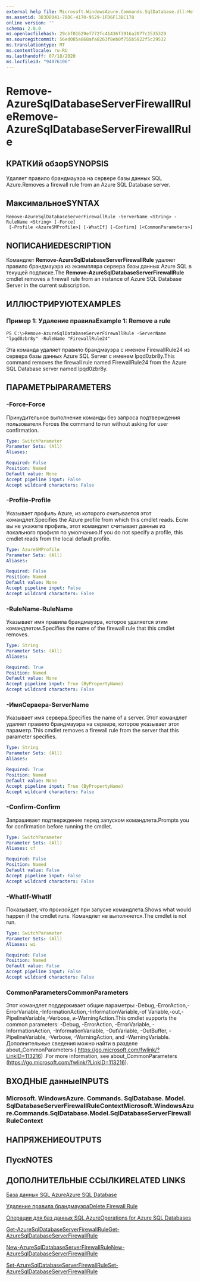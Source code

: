 ```yaml
---
external help file: Microsoft.WindowsAzure.Commands.SqlDatabase.dll-Help.xml
ms.assetid: 383DD041-78DC-4170-9529-1FD6F13BC178
online version: ''
schema: 2.0.0
ms.openlocfilehash: 29cbf01629ef772fc41436f3916a2077c1535329
ms.sourcegitcommit: 56ed085a868afa8263f8eb0f755b5822f5c29532
ms.translationtype: MT
ms.contentlocale: ru-RU
ms.lasthandoff: 07/18/2020
ms.locfileid: "94076106"
---
```

# <span data-ttu-id="eaf91-101">Remove-AzureSqlDatabaseServerFirewallRule</span><span class="sxs-lookup"><span data-stu-id="eaf91-101">Remove-AzureSqlDatabaseServerFirewallRule</span></span>

## <span data-ttu-id="eaf91-102">КРАТКИй обзор</span><span class="sxs-lookup"><span data-stu-id="eaf91-102">SYNOPSIS</span></span>
<span data-ttu-id="eaf91-103">Удаляет правило брандмауэра на сервере базы данных SQL Azure.</span><span class="sxs-lookup"><span data-stu-id="eaf91-103">Removes a firewall rule from an Azure SQL Database server.</span></span>

## <span data-ttu-id="eaf91-104">Максимальное</span><span class="sxs-lookup"><span data-stu-id="eaf91-104">SYNTAX</span></span>

```
Remove-AzureSqlDatabaseServerFirewallRule -ServerName <String> -RuleName <String> [-Force]
 [-Profile <AzureSMProfile>] [-WhatIf] [-Confirm] [<CommonParameters>]
```

## <span data-ttu-id="eaf91-105">NОПИСАНИЕ</span><span class="sxs-lookup"><span data-stu-id="eaf91-105">DESCRIPTION</span></span>
<span data-ttu-id="eaf91-106">Командлет **Remove-AzureSqlDatabaseServerFirewallRule** удаляет правило брандмауэра из экземпляра сервера базы данных Azure SQL в текущей подписке.</span><span class="sxs-lookup"><span data-stu-id="eaf91-106">The **Remove-AzureSqlDatabaseServerFirewallRule** cmdlet removes a firewall rule from an instance of Azure SQL Database Server in the current subscription.</span></span>

## <span data-ttu-id="eaf91-107">ИЛЛЮСТРИРУЮТ</span><span class="sxs-lookup"><span data-stu-id="eaf91-107">EXAMPLES</span></span>

### <span data-ttu-id="eaf91-108">Пример 1: Удаление правила</span><span class="sxs-lookup"><span data-stu-id="eaf91-108">Example 1: Remove a rule</span></span>
```
PS C:\>Remove-AzureSqlDatabaseServerFirewallRule -ServerName "lpqd0zbr8y" -RuleName "FirewallRule24"
```

<span data-ttu-id="eaf91-109">Эта команда удаляет правило брандмауэра с именем FirewallRule24 из сервера базы данных Azure SQL Server с именем lpqd0zbr8y.</span><span class="sxs-lookup"><span data-stu-id="eaf91-109">This command removes the firewall rule named FirewallRule24 from the Azure SQL Database server named lpqd0zbr8y.</span></span>

## <span data-ttu-id="eaf91-110">ПАРАМЕТРЫ</span><span class="sxs-lookup"><span data-stu-id="eaf91-110">PARAMETERS</span></span>

### <span data-ttu-id="eaf91-111">-Force</span><span class="sxs-lookup"><span data-stu-id="eaf91-111">-Force</span></span>
<span data-ttu-id="eaf91-112">Принудительное выполнение команды без запроса подтверждения пользователя.</span><span class="sxs-lookup"><span data-stu-id="eaf91-112">Forces the command to run without asking for user confirmation.</span></span>

```yaml
Type: SwitchParameter
Parameter Sets: (All)
Aliases: 

Required: False
Position: Named
Default value: None
Accept pipeline input: False
Accept wildcard characters: False
```

### <span data-ttu-id="eaf91-113">-Profile</span><span class="sxs-lookup"><span data-stu-id="eaf91-113">-Profile</span></span>
<span data-ttu-id="eaf91-114">Указывает профиль Azure, из которого считывается этот командлет.</span><span class="sxs-lookup"><span data-stu-id="eaf91-114">Specifies the Azure profile from which this cmdlet reads.</span></span>
<span data-ttu-id="eaf91-115">Если вы не укажете профиль, этот командлет считывает данные из локального профиля по умолчанию.</span><span class="sxs-lookup"><span data-stu-id="eaf91-115">If you do not specify a profile, this cmdlet reads from the local default profile.</span></span>

```yaml
Type: AzureSMProfile
Parameter Sets: (All)
Aliases: 

Required: False
Position: Named
Default value: None
Accept pipeline input: False
Accept wildcard characters: False
```

### <span data-ttu-id="eaf91-116">-RuleName</span><span class="sxs-lookup"><span data-stu-id="eaf91-116">-RuleName</span></span>
<span data-ttu-id="eaf91-117">Указывает имя правила брандмауэра, которое удаляется этим командлетом.</span><span class="sxs-lookup"><span data-stu-id="eaf91-117">Specifies the name of the firewall rule that this cmdlet removes.</span></span>

```yaml
Type: String
Parameter Sets: (All)
Aliases: 

Required: True
Position: Named
Default value: None
Accept pipeline input: True (ByPropertyName)
Accept wildcard characters: False
```

### <span data-ttu-id="eaf91-118">-ИмяСервера</span><span class="sxs-lookup"><span data-stu-id="eaf91-118">-ServerName</span></span>
<span data-ttu-id="eaf91-119">Указывает имя сервера.</span><span class="sxs-lookup"><span data-stu-id="eaf91-119">Specifies the name of a server.</span></span>
<span data-ttu-id="eaf91-120">Этот командлет удаляет правило брандмауэра на сервере, которое указывает этот параметр.</span><span class="sxs-lookup"><span data-stu-id="eaf91-120">This cmdlet removes a firewall rule from the server that this parameter specifies.</span></span>

```yaml
Type: String
Parameter Sets: (All)
Aliases: 

Required: True
Position: Named
Default value: None
Accept pipeline input: True (ByPropertyName)
Accept wildcard characters: False
```

### <span data-ttu-id="eaf91-121">-Confirm</span><span class="sxs-lookup"><span data-stu-id="eaf91-121">-Confirm</span></span>
<span data-ttu-id="eaf91-122">Запрашивает подтверждение перед запуском командлета.</span><span class="sxs-lookup"><span data-stu-id="eaf91-122">Prompts you for confirmation before running the cmdlet.</span></span>

```yaml
Type: SwitchParameter
Parameter Sets: (All)
Aliases: cf

Required: False
Position: Named
Default value: False
Accept pipeline input: False
Accept wildcard characters: False
```

### <span data-ttu-id="eaf91-123">-WhatIf</span><span class="sxs-lookup"><span data-stu-id="eaf91-123">-WhatIf</span></span>
<span data-ttu-id="eaf91-124">Показывает, что произойдет при запуске командлета.</span><span class="sxs-lookup"><span data-stu-id="eaf91-124">Shows what would happen if the cmdlet runs.</span></span>
<span data-ttu-id="eaf91-125">Командлет не выполняется.</span><span class="sxs-lookup"><span data-stu-id="eaf91-125">The cmdlet is not run.</span></span>

```yaml
Type: SwitchParameter
Parameter Sets: (All)
Aliases: wi

Required: False
Position: Named
Default value: False
Accept pipeline input: False
Accept wildcard characters: False
```

### <span data-ttu-id="eaf91-126">CommonParameters</span><span class="sxs-lookup"><span data-stu-id="eaf91-126">CommonParameters</span></span>
<span data-ttu-id="eaf91-127">Этот командлет поддерживает общие параметры:-Debug,-ErrorAction,-ErrorVariable,-InformationAction,-InformationVariable,-of Variable,-out,-PipelineVariable,-Verbose, и-WarningAction.</span><span class="sxs-lookup"><span data-stu-id="eaf91-127">This cmdlet supports the common parameters: -Debug, -ErrorAction, -ErrorVariable, -InformationAction, -InformationVariable, -OutVariable, -OutBuffer, -PipelineVariable, -Verbose, -WarningAction, and -WarningVariable.</span></span> <span data-ttu-id="eaf91-128">Дополнительные сведения можно найти в разделе about_CommonParameters ( https://go.microsoft.com/fwlink/?LinkID=113216) .</span><span class="sxs-lookup"><span data-stu-id="eaf91-128">For more information, see about_CommonParameters (https://go.microsoft.com/fwlink/?LinkID=113216).</span></span>

## <span data-ttu-id="eaf91-129">ВХОДНЫЕ данные</span><span class="sxs-lookup"><span data-stu-id="eaf91-129">INPUTS</span></span>

### <span data-ttu-id="eaf91-130">Microsoft. WindowsAzure. Commands. SqlDatabase. Model. SqlDatabaseServerFirewallRuleContext</span><span class="sxs-lookup"><span data-stu-id="eaf91-130">Microsoft.WindowsAzure.Commands.SqlDatabase.Model.SqlDatabaseServerFirewallRuleContext</span></span>

## <span data-ttu-id="eaf91-131">НАПРЯЖЕНИЕ</span><span class="sxs-lookup"><span data-stu-id="eaf91-131">OUTPUTS</span></span>

## <span data-ttu-id="eaf91-132">Пуск</span><span class="sxs-lookup"><span data-stu-id="eaf91-132">NOTES</span></span>

## <span data-ttu-id="eaf91-133">ДОПОЛНИТЕЛЬНЫЕ ССЫЛКИ</span><span class="sxs-lookup"><span data-stu-id="eaf91-133">RELATED LINKS</span></span>

[<span data-ttu-id="eaf91-134">База данных SQL Azure</span><span class="sxs-lookup"><span data-stu-id="eaf91-134">Azure SQL Database</span></span>](https://azure.microsoft.com/en-us/services/sql-database/)

[<span data-ttu-id="eaf91-135">Удаление правила брандмауэра</span><span class="sxs-lookup"><span data-stu-id="eaf91-135">Delete Firewall Rule</span></span>](https://msdn.microsoft.com/en-us/library/azure/dn505706.aspx)

[<span data-ttu-id="eaf91-136">Операции для баз данных SQL Azure</span><span class="sxs-lookup"><span data-stu-id="eaf91-136">Operations for Azure SQL Databases</span></span>](https://msdn.microsoft.com/en-us/library/azure/dn505719.aspx)

[<span data-ttu-id="eaf91-137">Get-AzureSqlDatabaseServerFirewallRule</span><span class="sxs-lookup"><span data-stu-id="eaf91-137">Get-AzureSqlDatabaseServerFirewallRule</span></span>](./Get-AzureSqlDatabaseServerFirewallRule.md)

[<span data-ttu-id="eaf91-138">New-AzureSqlDatabaseServerFirewallRule</span><span class="sxs-lookup"><span data-stu-id="eaf91-138">New-AzureSqlDatabaseServerFirewallRule</span></span>](./New-AzureSqlDatabaseServerFirewallRule.md)

[<span data-ttu-id="eaf91-139">Set-AzureSqlDatabaseServerFirewallRule</span><span class="sxs-lookup"><span data-stu-id="eaf91-139">Set-AzureSqlDatabaseServerFirewallRule</span></span>](./Set-AzureSqlDatabaseServerFirewallRule.md)


